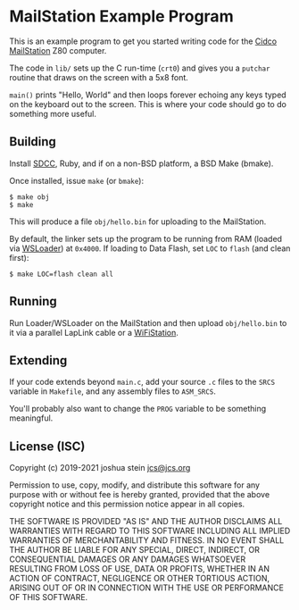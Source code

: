 # MailStation Example Program

This is an example program to get you started writing code for the
[Cidco MailStation](https://jcs.org/2019/05/03/mailstation)
Z80 computer.

The code in `lib/` sets up the C run-time (`crt0`) and gives you a `putchar`
routine that draws on the screen with a 5x8 font.

`main()` prints "Hello, World" and then loops forever echoing any keys typed on
the keyboard out to the screen.
This is where your code should go to do something more useful.

## Building

Install
[SDCC](http://sdcc.sourceforge.net/),
Ruby,
and if on a non-BSD platform, a BSD Make (bmake).

Once installed, issue `make` (or `bmake`):

	$ make obj
	$ make

This will produce a file `obj/hello.bin` for uploading to the MailStation.

By default, the linker sets up the program to be running from RAM (loaded via
[WSLoader](https://jcs.org/wifistation/loader)) at `0x4000`.
If loading to Data Flash, set `LOC` to `flash` (and clean first):

	$ make LOC=flash clean all

## Running

Run Loader/WSLoader on the MailStation and then upload `obj/hello.bin` to it
via a parallel LapLink cable or a
[WiFiStation](https://jcs.org/wifistation).

## Extending

If your code extends beyond `main.c`, add your source `.c` files to the `SRCS`
variable in `Makefile`, and any assembly files to `ASM_SRCS`.

You'll probably also want to change the `PROG` variable to be something
meaningful.

## License (ISC)

Copyright (c) 2019-2021 joshua stein <jcs@jcs.org>

Permission to use, copy, modify, and distribute this software for any
purpose with or without fee is hereby granted, provided that the above
copyright notice and this permission notice appear in all copies.

THE SOFTWARE IS PROVIDED "AS IS" AND THE AUTHOR DISCLAIMS ALL WARRANTIES
WITH REGARD TO THIS SOFTWARE INCLUDING ALL IMPLIED WARRANTIES OF
MERCHANTABILITY AND FITNESS. IN NO EVENT SHALL THE AUTHOR BE LIABLE FOR
ANY SPECIAL, DIRECT, INDIRECT, OR CONSEQUENTIAL DAMAGES OR ANY DAMAGES
WHATSOEVER RESULTING FROM LOSS OF USE, DATA OR PROFITS, WHETHER IN AN
ACTION OF CONTRACT, NEGLIGENCE OR OTHER TORTIOUS ACTION, ARISING OUT OF
OR IN CONNECTION WITH THE USE OR PERFORMANCE OF THIS SOFTWARE.
